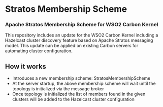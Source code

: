 # Stratos Membership Scheme 
### Apache Stratos Membership Scheme for WSO2 Carbon Kernel

This repository includes an update for the WSO2 Carbon Kernel including a Hazelcast cluster discovery feature based on Apache Stratos messaging model. This update can be applied on existing Carbon servers for automating cluster configuration.

## How it works
- Introduces a new membership scheme: StratosMembershipScheme
- At the server startup, the above membership scheme will wait until the topology is initialized via the message broker
- Once topology is initialized the list of members found in the given clusters will be added to the Hazelcast cluster configuration
